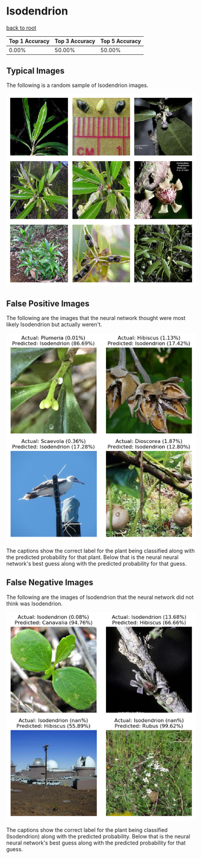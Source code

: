 
# Isodendrion

[back to root](https://github.com/HACC2018/ohia.ai#results)

| Top 1 Accuracy | Top 3 Accuracy | Top 5 Accuracy | 
| --- | --- | --- |
| 0.00% | 50.00% | 50.00% | 


## Typical Images
The following is a random sample of Isodendrion images.
<p align="center"> <img src="../../../figures/typical/Isodendrion.png?raw=true"> </p>

## False Positive Images
The following are the images that the neural network thought were most likely Isodendrion but actually weren't.  
<p align="center"> <img src="../../../figures/false_positives/Isodendrion.png?raw=true"> </p>
The captions show the correct label for the plant being classified along with the predicted probability for that plant.  Below that is the neural neural network's best guess along with the predicted probability for that guess.

## False Negative Images
The following are the images of Isodendrion that the neural network did not think was Isodendrion.  
<p align="center"> <img src="../../../figures/false_negatives/Isodendrion.png?raw=true"> </p>
The captions show the correct label for the plant being classified (Isodendrion) along with the predicted probability.  Below that is the neural neural network's best guess along with the predicted probability for that guess.
